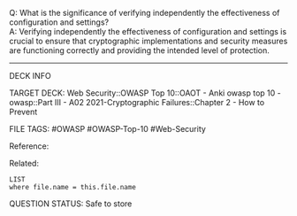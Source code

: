 Q: What is the significance of verifying independently the effectiveness of configuration and settings?  
A: Verifying independently the effectiveness of configuration and settings is crucial to ensure that cryptographic implementations and security measures are functioning correctly and providing the intended level of protection.
<!--ID: 1697070657429-->

---

DECK INFO

TARGET DECK: Web Security::OWASP Top 10::OAOT - Anki owasp top 10 - owasp::Part III - A02 2021-Cryptographic Failures::Chapter 2 - How to Prevent

FILE TAGS: #OWASP #OWASP-Top-10 #Web-Security

Reference:

Related:

```dataview
LIST
where file.name = this.file.name
```

QUESTION STATUS: Safe to store